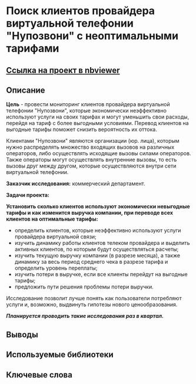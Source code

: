 # Поиск клиентов провайдера виртуальной телефонии "Нупозвони" с неоптимальными тарифами 

## [Ссылка на проект в nbviewer](https://nbviewer.org/github/KSingular/yp_da_projects/blob/0c9b6e87b14dc5a2b6895ad12643eb83e1230869/set_12_final_telecom/set_12_final_telecom.ipynb)
## Описание
**Цель** - провести мониторинг клиентов провайдера виртуальной телефонии "Нупозвони", которые экономически неэффективно используют услуги на своих тарифах и могут уменьшить свои расходы, перейдя на тариф с более выгодными условиями. Перевод клиентов на выгодные тарифы поможет снизить вероятность их оттока. 

Клиентами "Нупозвони" являются организации (юр. лица), которым нужно распределять множество входящих вызовов на различных операторов, либо осуществлять исходящие вызовы силами операторов. Также операторы могут осуществлять внутренние вызовы, то есть вызовы друг между другом, которые осуществляются внутри сети виртуальной телефонии.

**Заказчик исследования:** коммерческий департамент.

**Задачи проекта:**

**Установить сколько клиентов используют экономически невыгодные тарифы и как изменится выручка компании, при переводе всех клиентов на оптимальные тарифы:**
 - определить клиентов, которые неэффективно используют услуги провайдера виртуальной связи;
 - изучить динамику работы клиентов телеком провайдера и выделить активных клиентов, по которым будут осуществляться расчеты;
 - изучить текущую выручку компании (в разрезе месяца), а также динамику за весь период среднего чека в разрезе тарифа и определить уровень переплаты;
 - изучить потери в выручке, если все клиенты перейдут на выгодные тарифы;
 - предложить пути решения проблемы потери выручки.

Исследование позволит лучше понять как пользователи потребляют услуги и, возможно, выдвинуть гипотезы нового ценообразования.  

***Планируется проводить такие исследования раз в квартал.***

## Выводы 


## Используемые библиотеки


## Ключевые слова
